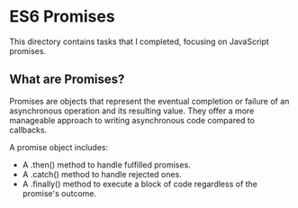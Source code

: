 # ES6 Promises
This directory contains tasks that I completed, focusing on JavaScript promises.

## What are Promises?
Promises are objects that represent the eventual completion or failure of an asynchronous operation and its resulting value. They offer a more manageable approach to writing asynchronous code compared to callbacks.

A promise object includes:

* A .then() method to handle fulfilled promises.
* A .catch() method to handle rejected ones.
* A .finally() method to execute a block of code regardless of the promise's outcome.
